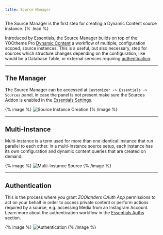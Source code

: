 ```yaml
---
title: Source Manager
---
```


The Source Manager is the first step for creating a Dynamic Content source instance. {% .lead %}

Introduced by Essentials, the Source Manager builds on top of the YOOtheme Pro [Dynamic Content](https://yootheme.com/support/yootheme-pro/joomla/dynamic-content) a workflow of multiple, configuration scoped, source instances. This is a useful, but also necessary, step for sources which structure changes depending on the configuration, like would be a Database Table, or external services requiring [authentication](#authentication).

---

## The Manager

The Source Manager can be accessed at `Customizer -> Essentials -> Sources` panel, in case the panel is not present make sure the Sources Addon is enabled in the [Essentials Settings](../settings).

{% image %}
![Source Instance Creation](/assets/ytp/sources/source-instance-creation.gif)
{% /image %}

---

## Multi-Instance

Multi-instance is a term used for more than one identical instance that run parallel to each other. In a multi-instance source setup, each instance has its own configuration and dynamic content queries that are created on demand.

{% image %}
![Multi-Instance Source](/assets/ytp/sources/multi-instance.png)
{% /image %}

---

## Authentication

This is the process where you grant *ZOOlanders OAuth App* permissions to act on your behalf in order to access private content or perform actions required by a source, e.g. accessing Media from an Instagram Account. Learn more about the authentication workflow in the [Essentials Auths](../../) section.

{% image %}
![Authentication](/assets/ytp/sources/ig-auth.gif)
{% /image %}
